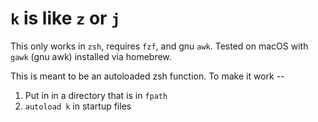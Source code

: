 # `k` is like `z` or `j`

This only works in `zsh`, requires `fzf`, and gnu `awk`. Tested on macOS with `gawk` (gnu awk) installed via homebrew.

This is meant to be an autoloaded zsh function. To make it work --

1) Put in in a directory that is in `fpath`
1) `autoload k` in startup files

